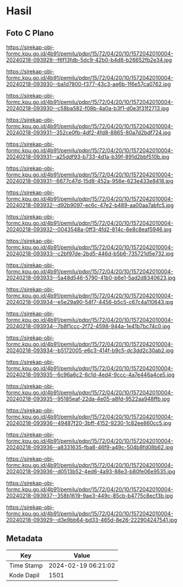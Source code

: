 # Hasil

## Foto C Plano

https://sirekap-obj-formc.kpu.go.id/4b91/pemilu/pdpr/15/72/04/20/10/1572042010004-20240218-093928--f6f13fdb-5dc9-42b0-b4d8-b26652fb2e34.jpg

https://sirekap-obj-formc.kpu.go.id/4b91/pemilu/pdpr/15/72/04/20/10/1572042010004-20240218-093930--ba1d7800-f377-43c3-ae6b-1f6e57ca0762.jpg

https://sirekap-obj-formc.kpu.go.id/4b91/pemilu/pdpr/15/72/04/20/10/1572042010004-20240218-093930--c58ba582-f08b-4a0a-b3f1-d0e3f31f2713.jpg

https://sirekap-obj-formc.kpu.go.id/4b91/pemilu/pdpr/15/72/04/20/10/1572042010004-20240218-093931--352ce0fb-4df2-4fd8-8865-80a7d2bdf724.jpg

https://sirekap-obj-formc.kpu.go.id/4b91/pemilu/pdpr/15/72/04/20/10/1572042010004-20240218-093931--a25ddf93-b733-4d1a-b39f-891d2bbf510b.jpg

https://sirekap-obj-formc.kpu.go.id/4b91/pemilu/pdpr/15/72/04/20/10/1572042010004-20240218-093931--6677c47d-15d8-452a-956e-623e433e8418.jpg

https://sirekap-obj-formc.kpu.go.id/4b91/pemilu/pdpr/15/72/04/20/10/1572042010004-20240218-093932--d92b9097-ec6c-47e2-b489-aa00aa7abfc5.jpg

https://sirekap-obj-formc.kpu.go.id/4b91/pemilu/pdpr/15/72/04/20/10/1572042010004-20240218-093932--0043548a-0ff3-4fd2-814c-6e8c8eaf5946.jpg

https://sirekap-obj-formc.kpu.go.id/4b91/pemilu/pdpr/15/72/04/20/10/1572042010004-20240218-093933--c2bf97de-2bd5-446d-b5b6-735721d5e732.jpg

https://sirekap-obj-formc.kpu.go.id/4b91/pemilu/pdpr/15/72/04/20/10/1572042010004-20240218-093933--5a48d546-5790-41b0-b6e1-5ad2d8340623.jpg

https://sirekap-obj-formc.kpu.go.id/4b91/pemilu/pdpr/15/72/04/20/10/1572042010004-20240218-093934--e5e29a90-54f7-4456-b5c5-c67c4a110643.jpg

https://sirekap-obj-formc.kpu.go.id/4b91/pemilu/pdpr/15/72/04/20/10/1572042010004-20240218-093934--7b8f1ccc-2f72-4598-944a-1e41b7bc74c0.jpg

https://sirekap-obj-formc.kpu.go.id/4b91/pemilu/pdpr/15/72/04/20/10/1572042010004-20240218-093934--b5172005-e6c3-414f-b9c5-dc3dd2c30ab2.jpg

https://sirekap-obj-formc.kpu.go.id/4b91/pemilu/pdpr/15/72/04/20/10/1572042010004-20240218-093935--6c96a6c2-6c1d-4ed4-9ccc-4a7e446a4ce5.jpg

https://sirekap-obj-formc.kpu.go.id/4b91/pemilu/pdpr/15/72/04/20/10/1572042010004-20240218-093935--95185eaf-22da-4e05-a8fd-9522aa948ffb.jpg

https://sirekap-obj-formc.kpu.go.id/4b91/pemilu/pdpr/15/72/04/20/10/1572042010004-20240218-093936--49487f20-3bff-4152-9230-1c82ee860cc5.jpg

https://sirekap-obj-formc.kpu.go.id/4b91/pemilu/pdpr/15/72/04/20/10/1572042010004-20240218-093936--a8331635-fba8-46f9-a49c-504b8fd08b62.jpg

https://sirekap-obj-formc.kpu.go.id/4b91/pemilu/pdpr/15/72/04/20/10/1572042010004-20240218-093936--d0513b52-4ed6-4a93-88e3-b80fe06e9535.jpg

https://sirekap-obj-formc.kpu.go.id/4b91/pemilu/pdpr/15/72/04/20/10/1572042010004-20240218-093937--358b1619-9ae3-449c-85cb-b4775c8ecf3b.jpg

https://sirekap-obj-formc.kpu.go.id/4b91/pemilu/pdpr/15/72/04/20/10/1572042010004-20240218-093929--d3e9bb64-bd33-465d-8e26-222904247541.jpg


## Metadata

| Key        | Value               |
| ---------- | ------------------- |
| Time Stamp | 2024-02-19 06:21:02 |
| Kode Dapil | 1501                |



